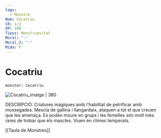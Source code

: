 ```yaml
---
tags:
  - Monstre
Nom: Cocatriu
CR: 1/2
XP: 100
Tipus: Monstruositat
Moral: "-"
Moral_2: "-"
Mida: P
---
```

# Cocatriu

```statblock
monster: Cocatriu
```

![Cocatriu_imatge | 380](https://www.dndbeyond.com/avatars/thumbnails/30762/246/1000/1000/638061114558227584.png)

DESCRIPCIÓ: 
Criatures màgiques amb l'habilitat de petrificar amb mossegades. Mescla de gallina i llangardaix, ataquen a tot el que creuen que les amenaça. Es poden moure en grups i les femelles són molt més rares de trobar que els mascles. Viuen en climes temperats.

[[Taula de Monstres]]
